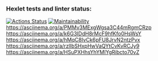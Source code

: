 ### Hexlet tests and linter status:

[![Actions Status](https://github.com/fedorova-ekaterina/frontend-project-44/workflows/hexlet-check/badge.svg)](https://github.com/fedorova-ekaterina/frontend-project-44/actions)
[![Maintainability](https://api.codeclimate.com/v1/badges/0643d5f400967a73ed6d/maintainability)](https://codeclimate.com/github/fedorova-ekaterina/frontend-project-44/maintainability)
https://asciinema.org/a/PMMv3MExgWgsa3C44mRgmCRzp
https://asciinema.org/a/k6G3IDdH8rMcF9hfKfo0HsWsY
https://asciinema.org/a/hMqC8IvCk6pFU8JrvN2ntzPvx
https://asciinema.org/a/rzlIbSHxpHwVaQYtCvKvRCJy9
https://asciinema.org/a/HSuPXHhsYhYMIYgRibcto70vZ
